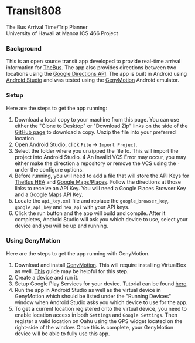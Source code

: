 # Transit808
The Bus Arrival Time/Trip Planner  
University of Hawaii at Manoa ICS 466 Project

### Background
This is an open source transit app developed to provide real-time arrival information for [TheBus](http://www.thebus.org). The app also provides directions between two locations using the [Google Directions API](https://developers.google.com/maps/documentation/directions/). The app is built in Android  using [Android Studio](http://developer.android.com) and was tested using the [GenyMotion](http://www.genymotion.com) Android emulator.

### Setup
Here are the steps to get the app running:

1. Download a local copy to your machine from this page. You can use either the "Clone to Desktop" or "Download Zip" links on the side of the [GitHub page](https://github.com/eduardgamiao/Transit808/) to download a copy. Unzip the file into your preferred location.
2. Open Android Studio, click `File` -> `Import Project`.
3. Select the folder where you unzipped the file to. This will import the project into Android Studio.
4 An Invalid VCS Error may occur, you may either make the direction a repository or remove the VCS using the `-` under the configure options.
5. Before running, you will need to add a file that will store the API Keys for [TheBus HEA](http://hea.thebus.org/api_info.asp) and [Google Maps/Places](https://console.developers.google.com/project). Follow the directions at those links to receive an API Key. You will need a Google Places Browser Key and a Google Maps API Key. 
6. Locate the `api_key.xml` file and replace the `google_browser_key`, `google_api_key` and `hea_api` with your API keys.
7. Click the run button and the app will build and compile. After it completes, Android Studio will ask you which device to use, select your device and you will be up and running.

### Using GenyMotion
Here are the steps to get the app running with GenyMotion.

1. Download and install [GenyMotion](http://www.genymotion). This will require installing VirtualBox as well. [This](https://wiki.appcelerator.org/display/guides2/Installing+Genymotion) guide may be helpful for this step.
2. Create a device and run it.
3. Setup Google Play Services for your device. Tutorial can be found [here](http://www.techrepublic.com/article/pro-tip-install-google-play-services-on-android-emulator-genymotion/).
4. Run the app in Android Studio as well as the virtual device in GenyMotion which should be listed under the "Running Devices" window when Android Studio asks you which device to use for the app.
5. To get a current location registered onto the virtual device, you need to enable location access in both `Settings` and `Google Settings`. Then register a valid location on Oahu using the GPS widget located on the right-side of the window. Once this is complete, your GenyMotion device will be able to fully use this app.
